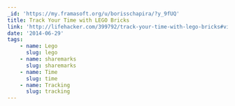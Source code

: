 ```yaml
---
_id: 'https://my.framasoft.org/u/borisschapira/?y_9fUQ'
title: Track Your Time with LEGO Bricks
link: 'http://lifehacker.com/399792/track-your-time-with-lego-bricks#viewcomments'
date: '2014-06-29'
tags:
    - name: Lego
      slug: lego
    - name: sharemarks
      slug: sharemarks
    - name: Time
      slug: time
    - name: Tracking
      slug: tracking
---
```


<div class="markdown"><p></p></div>
